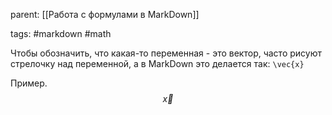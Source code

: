 parent: [[Работа с формулами в MarkDown]]

tags: #markdown #math 

Чтобы обозначить, что какая-то переменная - это вектор, часто рисуют стрелочку над переменной, а в MarkDown это делается так: `\vec{x}`

Пример.
$$\vec{x}$$
